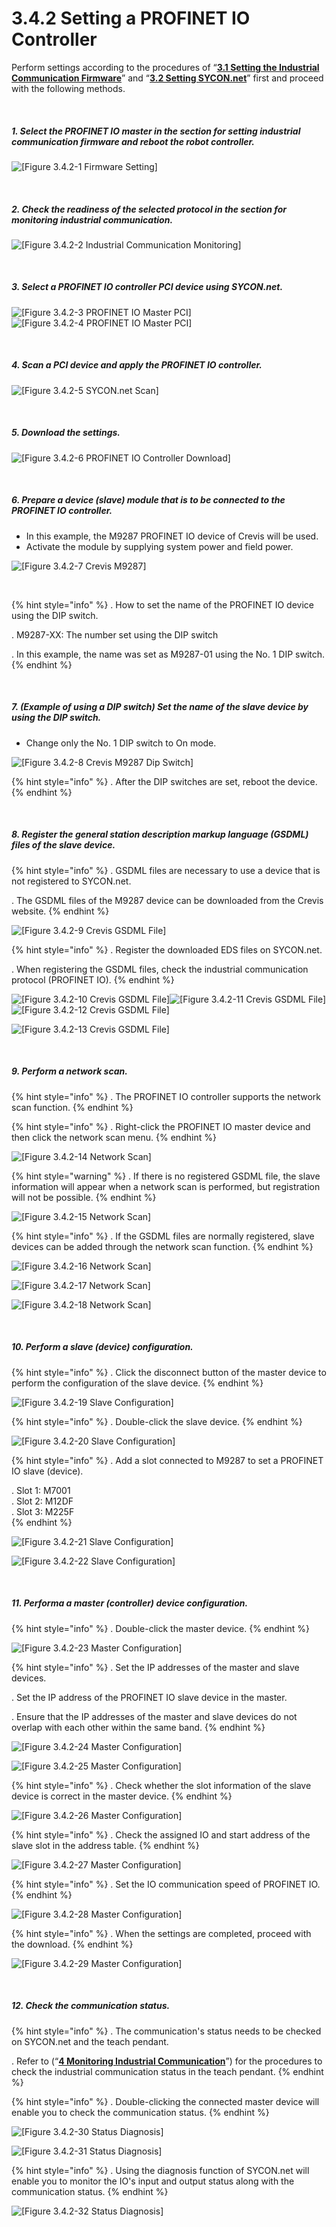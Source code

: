 ﻿# 3.4.2 Setting a PROFINET IO Controller

Perform settings according to the procedures of “[**3.1 Setting the Industrial Communication Firmware**](../../3-settings-industrial-communication/3-1-Settings-firmware.md)” and “[**3.2 Setting SYCON.net**](../../3-settings-industrial-communication/3-2-Settings-SYCON.md)” first and proceed with the following methods.

<br>

##### 1. Select the PROFINET IO master in the section for setting industrial communication firmware and reboot the robot controller.

![[Figure 3.4.2-1 Firmware Setting]](<../../_assets/3-Settings-Industrial-Communication/3.4-PROFINET-IO/2-Master_setting/image_1.png>) 

<br>

##### 2. Check the readiness of the selected protocol in the section for monitoring industrial communication. 

![[Figure 3.4.2-2 Industrial Communication Monitoring]](<../../_assets/3-Settings-Industrial-Communication/3.4-PROFINET-IO/2-Master_setting/image_2.png>) 

<br>

##### 3. Select a PROFINET IO controller PCI device using SYCON.net. 

![[Figure 3.4.2-3 PROFINET IO Master PCI]](<../../_assets/3-Settings-Industrial-Communication/3.4-PROFINET-IO/2-Master_setting/image_3.png>)
![[Figure 3.4.2-4 PROFINET IO Master PCI]](<../../_assets/3-Settings-Industrial-Communication/3.4-PROFINET-IO/2-Master_setting/image_4.png>) 

<br>

##### 4. Scan a PCI device and apply the PROFINET IO controller.


![[Figure 3.4.2-5 SYCON.net Scan]](<../../_assets/3-Settings-Industrial-Communication/3.4-PROFINET-IO/2-Master_setting/image_5.png>) 

<br>

##### 5. Download the settings.

![[Figure 3.4.2-6 PROFINET IO Controller Download]](<../../_assets/3-Settings-Industrial-Communication/3.4-PROFINET-IO/2-Master_setting/image_6.png>) 

<br>

##### 6. Prepare a device (slave) module that is to be connected to the PROFINET IO controller.
   * In this example, the M9287 PROFINET IO device of Crevis will be used. 
   * Activate the module by supplying system power and field power.

![[Figure 3.4.2-7 Crevis M9287]](<../../_assets/3-Settings-Industrial-Communication/3.4-PROFINET-IO/2-Master_setting/image_7.png>) 

<br>

{% hint style="info" %}
\.      How to set the name of the PROFINET IO device using the DIP switch.

\.      M9287-XX: The number set using the DIP switch

\.      In this example, the name was set as M9287-01 using the No. 1 DIP switch.
{% endhint %}

<br>

##### 7. (Example of using a DIP switch) Set the name of the slave device by using the DIP switch.
   * Change only the No. 1 DIP switch to On mode.


![[Figure 3.4.2-8 Crevis M9287 Dip Switch]](<../../_assets/3-Settings-Industrial-Communication/3.4-PROFINET-IO/2-Master_setting/image_8.png>)

{% hint style="info" %}
\.      After the DIP switches are set, reboot the device.
{% endhint %}

<br>

##### 8. Register the general station description markup language (GSDML) files of the slave device.

{% hint style="info" %}
\.      GSDML files are necessary to use a device that is not registered to SYCON.net.

\.      The GSDML files of the M9287 device can be downloaded from the Crevis website.
{% endhint %}

![[Figure 3.4.2-9 Crevis GSDML File]](<../../_assets/3-Settings-Industrial-Communication/3.4-PROFINET-IO/2-Master_setting/image_9.png>)

{% hint style="info" %}
\.      Register the downloaded EDS files on SYCON.net.

\.      When registering the GSDML files, check the industrial communication protocol (PROFINET IO).
{% endhint %}

![[Figure 3.4.2-10 Crevis GSDML File]](<../../_assets/3-Settings-Industrial-Communication/3.4-PROFINET-IO/2-Master_setting/image_10.png>)![[Figure 3.4.2-11 Crevis GSDML File]](<../../_assets/3-Settings-Industrial-Communication/3.4-PROFINET-IO/2-Master_setting/image_11.png>)
![[Figure 3.4.2-12 Crevis GSDML File]](<../../_assets/3-Settings-Industrial-Communication/3.4-PROFINET-IO/2-Master_setting/image_12.png>)

![[Figure 3.4.2-13 Crevis GSDML File]](<../../_assets/3-Settings-Industrial-Communication/3.4-PROFINET-IO/2-Master_setting/image_13.png>)


<br>

##### 9. Perform a network scan.

{% hint style="info" %}
\.      The PROFINET IO controller supports the network scan function.
{% endhint %}

{% hint style="info" %}
\.      Right-click the PROFINET IO master device and then click the network scan menu.
{% endhint %}

![[Figure 3.4.2-14 Network Scan]](<../../_assets/3-Settings-Industrial-Communication/3.4-PROFINET-IO/2-Master_setting/image_14.png>)

{% hint style="warning" %}
\.      If there is no registered GSDML file, the slave information will appear when a network scan is performed, but registration will not be possible.
{% endhint %}

![[Figure 3.4.2-15 Network Scan]](<../../_assets/3-Settings-Industrial-Communication/3.4-PROFINET-IO/2-Master_setting/image_15.png>)

{% hint style="info" %}
\.      If the GSDML files are normally registered, slave devices can be added through the network scan function.
{% endhint %}

![[Figure 3.4.2-16 Network Scan]](<../../_assets/3-Settings-Industrial-Communication/3.4-PROFINET-IO/2-Master_setting/image_16.png>)

![[Figure 3.4.2-17 Network Scan]](<../../_assets/3-Settings-Industrial-Communication/3.4-PROFINET-IO/2-Master_setting/image_17.png>)

![[Figure 3.4.2-18 Network Scan]](<../../_assets/3-Settings-Industrial-Communication/3.4-PROFINET-IO/2-Master_setting/image_18.png>)

<br>

##### 10. Perform a slave (device) configuration.

{% hint style="info" %}
\.      Click the disconnect button of the master device to perform the configuration of the slave device.
{% endhint %}

![[Figure 3.4.2-19 Slave Configuration]](<../../_assets/3-Settings-Industrial-Communication/3.4-PROFINET-IO/2-Master_setting/image_19.png>)

{% hint style="info" %}
\.      Double-click the slave device.
{% endhint %}

![[Figure 3.4.2-20 Slave Configuration]](<../../_assets/3-Settings-Industrial-Communication/3.4-PROFINET-IO/2-Master_setting/image_20.png>)

{% hint style="info" %}
\.      Add a slot connected to M9287 to set a PROFINET IO slave (device).

\.      Slot 1: M7001  
\.      Slot 2: M12DF  
\.      Slot 3: M225F  
{% endhint %}

![[Figure 3.4.2-21 Slave Configuration]](<../../_assets/3-Settings-Industrial-Communication/3.4-PROFINET-IO/2-Master_setting/image_21.png>)

![[Figure 3.4.2-22 Slave Configuration]](<../../_assets/3-Settings-Industrial-Communication/3.4-PROFINET-IO/2-Master_setting/image_22.png>)

<br>

##### 11. Performa a master (controller) device configuration.

{% hint style="info" %}
\.      Double-click the master device.
{% endhint %}

![[Figure 3.4.2-23 Master Configuration]](<../../_assets/3-Settings-Industrial-Communication/3.4-PROFINET-IO/2-Master_setting/image_23.png>)

{% hint style="info" %}
\.      Set the IP addresses of the master and slave devices.

\.      Set the IP address of the PROFINET IO slave device in the master.

\.      Ensure that the IP addresses of the master and slave devices do not overlap with each other within the same band.
{% endhint %}

![[Figure 3.4.2-24 Master Configuration]](<../../_assets/3-Settings-Industrial-Communication/3.4-PROFINET-IO/2-Master_setting/image_24.png>)

![[Figure 3.4.2-25 Master Configuration]](<../../_assets/3-Settings-Industrial-Communication/3.4-PROFINET-IO/2-Master_setting/image_25.png>)

{% hint style="info" %}
\.      Check whether the slot information of the slave device is correct in the master device.
{% endhint %}

![[Figure 3.4.2-26 Master Configuration]](<../../_assets/3-Settings-Industrial-Communication/3.4-PROFINET-IO/2-Master_setting/image_26.png>)

{% hint style="info" %}
\.      Check the assigned IO and start address of the slave slot in the address table.
{% endhint %}

![[Figure 3.4.2-27 Master Configuration]](<../../_assets/3-Settings-Industrial-Communication/3.4-PROFINET-IO/2-Master_setting/image_27.png>)

{% hint style="info" %}
\.      Set the IO communication speed of PROFINET IO. 
{% endhint %}

![[Figure 3.4.2-28 Master Configuration]](<../../_assets/3-Settings-Industrial-Communication/3.4-PROFINET-IO/2-Master_setting/image_28.png>)

{% hint style="info" %}
\.      When the settings are completed, proceed with the download.
{% endhint %}

![[Figure 3.4.2-29 Master Configuration]](<../../_assets/3-Settings-Industrial-Communication/3.4-PROFINET-IO/2-Master_setting/image_29.png>)

<br>

##### 12. Check the communication status.

{% hint style="info" %}
\.        The communication's status needs to be checked on SYCON.net and the teach pendant.

\.        Refer to (“[**4 Monitoring Industrial Communication**](../../4-monitoring-industrial-communication/README.md)”) for the procedures to check the industrial communication status in the teach pendant.
{% endhint %}

{% hint style="info" %}
\.      Double-clicking the connected master device will enable you to check the communication status.
{% endhint %}

![[Figure 3.4.2-30 Status Diagnosis]](<../../_assets/3-Settings-Industrial-Communication/3.4-PROFINET-IO/2-Master_setting/image_30.png>)

![[Figure 3.4.2-31 Status Diagnosis]](<../../_assets/3-Settings-Industrial-Communication/3.4-PROFINET-IO/2-Master_setting/image_31.png>)

{% hint style="info" %}
\.        Using the diagnosis function of SYCON.net will enable you to monitor the IO's input and output status along with the communication status.
{% endhint %}

![[Figure 3.4.2-32 Status Diagnosis]](<../../_assets/3-Settings-Industrial-Communication/3.4-PROFINET-IO/2-Master_setting/image_32.png>)